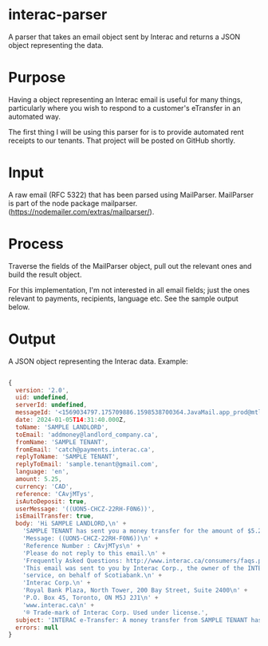 # interac-parser
A parser that takes an email object sent by Interac and returns a JSON object representing the data.

# Purpose

Having a object representing an Interac email is useful for many things, particularly where you wish to respond to a customer's eTransfer in an automated way.

The first thing I will be using this parser for is to provide automated rent receipts to our tenants. That project will be posted on GitHub shortly.

# Input

A raw email (RFC 5322) that has been parsed using MailParser. MailParser is part of the node package mailparser. (https://nodemailer.com/extras/mailparser/). 

# Process
Traverse the fields of the MailParser object, pull out the relevant ones and build the result object.

For this implementation, I'm not interested in all email fields; just the ones relevant to payments, recipients, language etc. See the sample output below.

# Output

A JSON object representing the Interac data. Example:

```JavaScript

{
  version: '2.0',
  uid: undefined,
  serverId: undefined,
  messageId: '<1569034797.175709886.1598538700364.JavaMail.app_prod@mtlpnot04.prod.certapay.com>',
  date: 2024-01-05T14:31:40.000Z,
  toName: 'SAMPLE LANDLORD',
  toEmail: 'addmoney@landlord_company.ca',
  fromName: 'SAMPLE TENANT',
  fromEmail: 'catch@payments.interac.ca',
  replyToName: 'SAMPLE TENANT',
  replyToEmail: 'sample.tenant@gmail.com',
  language: 'en',
  amount: 5.25,
  currency: 'CAD',
  reference: 'CAvjMTys',
  isAutoDeposit: true,
  userMessage: '((UON5-CHCZ-22RH-F0N6))',
  isEmailTransfer: true,
  body: 'Hi SAMPLE LANDLORD,\n' +
    'SAMPLE TENANT has sent you a money transfer for the amount of $5.25 (CAD) and the money has been automatically deposited into your bank account at Scotiabank.\n' +
    'Message: ((UON5-CHCZ-22RH-F0N6))\n' +
    'Reference Number : CAvjMTys\n' +
    'Please do not reply to this email.\n' +
    'Frequently Asked Questions: http://www.interac.ca/consumers/faqs.php#emt\n' +
    'This email was sent to you by Interac Corp., the owner of the INTERAC e-Transfer®\n' +
    'service, on behalf of Scotiabank.\n' +
    'Interac Corp.\n' +
    'Royal Bank Plaza, North Tower, 200 Bay Street, Suite 2400\n' +
    'P.O. Box 45, Toronto, ON M5J 2J1\n' +
    'www.interac.ca\n' +
    '® Trade-mark of Interac Corp. Used under license.',
  subject: 'INTERAC e-Transfer: A money transfer from SAMPLE TENANT has been automatically deposited.',
  errors: null
}
```